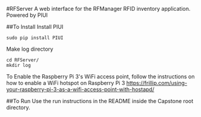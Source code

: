 #RFServer
A web interface for the RFManager RFID inventory application. Powered by PIUI

##To Install
Install PIUI
```
sudo pip install PIUI
```
Make log directory
```
cd RFServer/
mkdir log
```
To Enable the Raspberry Pi 3's WiFi access point, follow the instructions on how to enable a WiFi hotspot on Raspberry Pi 3 
<https://frillip.com/using-your-raspberry-pi-3-as-a-wifi-access-point-with-hostapd/>

##To Run
Use the run instructions in the README inside the Capstone root directory.
